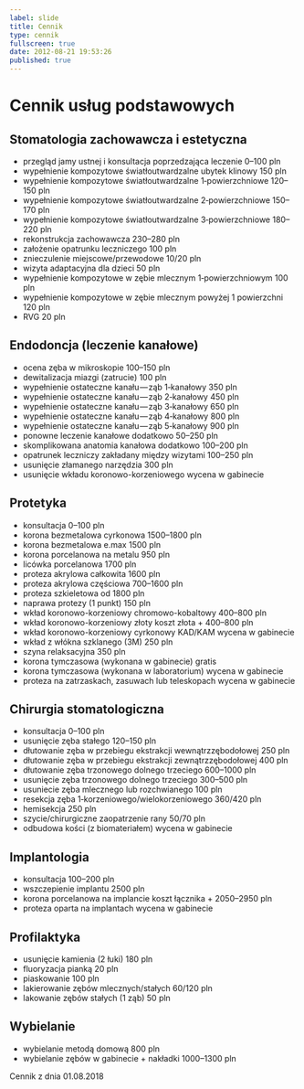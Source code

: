 ```yaml
---
label: slide
title: Cennik
type: cennik
fullscreen: true
date: 2012-08-21 19:53:26
published: true
---
```


# <span>Cennik usług podstawowych</span>

## Stomatologia zachowawcza i estetyczna

* <span>przegląd jamy ustnej i konsultacja poprzedzająca leczenie</span> <span>0&ndash;100 pln</span>
* <span>wypełnienie kompozytowe światłoutwardzalne ubytek klinowy</span> <span>150 pln</span>
* <span>wypełnienie kompozytowe światłoutwardzalne 1&#8209;powierzchniowe</span> <span>120&ndash;150 pln</span>
* <span>wypełnienie kompozytowe światłoutwardzalne 2&#8209;powierzchniowe</span> <span>150&ndash;170 pln</span>
* <span>wypełnienie kompozytowe światłoutwardzalne 3&#8209;powierzchniowe</span> <span>180&ndash;220 pln</span>
* <span>rekonstrukcja zachowawcza</span> <span>230&ndash;280 pln</span>
* <span>założenie opatrunku leczniczego</span> <span>100 pln</span>
* <span>znieczulenie miejscowe/przewodowe</span> <span>10/20 pln</span>
* <span>wizyta adaptacyjna dla dzieci</span> <span>50 pln</span>
* <span>wypełnienie kompozytowe w zębie mlecznym 1&#8209;powierzchniowym</span> <span>100 pln</span>
* <span>wypełnienie kompozytowe w zębie mlecznym powyżej 1 powierzchni</span> <span>120 pln</span>
* <span>RVG</span> <span>20 pln</span>

<h2 id="endodoncja">Endodoncja (leczenie kanałowe)</h2>

* <span>ocena zęba w mikroskopie</span> <span>100&ndash;150 pln</span>
* <span>dewitalizacja miazgi (zatrucie)</span> <span>100 pln</span>
* <span>wypełnienie ostateczne kanału&#8202;&mdash;&#8202;ząb 1&#8209;kanałowy</span> <span>350 pln</span>
* <span>wypełnienie ostateczne kanału&#8202;&mdash;&#8202;ząb 2&#8209;kanałowy</span> <span>450 pln</span>
* <span>wypełnienie ostateczne kanału&#8202;&mdash;&#8202;ząb 3&#8209;kanałowy</span> <span>650 pln</span>
* <span>wypełnienie ostateczne kanału&#8202;&mdash;&#8202;ząb 4&#8209;kanałowy</span> <span>800 pln</span>
* <span>wypełnienie ostateczne kanału&#8202;&mdash;&#8202;ząb 5&#8209;kanałowy</span> <span>900 pln</span>
* <span>ponowne leczenie kanałowe</span> <span>dodatkowo 50&ndash;250 pln</span>
* <span>skomplikowana anatomia kanałowa</span> <span>dodatkowo 100&ndash;200 pln</span>
* <span>opatrunek leczniczy zakładany między wizytami</span> <span>100&ndash;250 pln</span>
* <span>usunięcie złamanego narzędzia</span> <span>300 pln</span>
* <span>usunięcie wkładu koronowo-korzeniowego</span> <span>wycena w gabinecie</span>

## Protetyka

* <span>konsultacja</span> <span>0&ndash;100 pln</span>
* <span>korona bezmetalowa cyrkonowa</span> <span>1500&ndash;1800 pln</span>
* <span>korona bezmetalowa e.max</span> <span>1500 pln</span>
* <span>korona porcelanowa na metalu</span> <span>950 pln</span>
* <span>licówka porcelanowa</span> <span>1700 pln</span>
* <span>proteza akrylowa całkowita</span> <span>1600 pln</span>
* <span>proteza akrylowa częściowa</span> <span>700&ndash;1600 pln</span>
* <span>proteza szkieletowa</span> <span>od 1800 pln</span>
* <span>naprawa protezy (1 punkt)</span> <span>150 pln</span>
* <span>wkład koronowo-korzeniowy chromowo-kobaltowy</span> <span>400&ndash;800 pln</span>
* <span>wkład koronowo-korzeniowy złoty</span> <span>koszt złota + 400&ndash;800 pln</span>
* <span>wkład koronowo-korzeniowy cyrkonowy KAD/KAM</span> <span>wycena w gabinecie</span>
* <span>wkład z włókna szklanego (3M)</span> <span>250 pln</span>
* <span>szyna relaksacyjna</span> <span>350 pln</span>
* <span>korona tymczasowa (wykonana w gabinecie)</span> <span>gratis</span>
* <span>korona tymczasowa (wykonana w laboratorium)</span> <span>wycena w gabinecie</span>
* <span>proteza na zatrzaskach, zasuwach lub teleskopach</span> <span>wycena w gabinecie</span>

## Chirurgia stomatologiczna

* <span>konsultacja</span> <span>0&ndash;100 pln</span>
* <span>usunięcie zęba stałego</span> <span>120&ndash;150 pln</span>
* <span>dłutowanie zęba w przebiegu ekstrakcji wewnątrzzębodołowej</span> <span>250 pln</span>
* <span>dłutowanie zęba w przebiegu ekstrakcji zewnątrzzębodołowej</span> <span>400 pln</span>
* <span>dłutowanie zęba trzonowego dolnego trzeciego</span> <span>600&ndash;1000 pln</span>
* <span>usunięcie zęba trzonowego dolnego trzeciego</span> <span>300&ndash;500 pln</span>
* <span>usuniecie zęba mlecznego lub rozchwianego</span> <span>100 pln</span>
* <span>resekcja zęba 1&#8209;korzeniowego/wielokorzeniowego</span> <span>360/420 pln</span>
* <span>hemisekcja</span> <span>250 pln</span>
* <span>szycie/chirurgiczne zaopatrzenie rany</span> <span>50/70 pln</span>
* <span>odbudowa kości (z biomateriałem)</span> <span>wycena w gabinecie</span>

## Implantologia

* <span>konsultacja</span> <span>100&ndash;200 pln</span>
* <span>wszczepienie implantu</span> <span>2500 pln</span>
* <span>korona porcelanowa na implancie</span> <span>koszt łącznika + 2050&ndash;2950 pln</span>
* <span>proteza oparta na implantach</span> <span>wycena w gabinecie</span>

## Profilaktyka

* <span>usunięcie kamienia (2 łuki)</span> <span>180 pln</span>
* <span>fluoryzacja pianką</span> <span>20 pln</span>
* <span>piaskowanie</span> <span>100 pln</span>
* <span>lakierowanie zębów mlecznych/stałych</span> <span>60/120 pln</span>
* <span>lakowanie zębów stałych (1 ząb)</span> <span>50 pln</span>

## Wybielanie

* <span>wybielanie metodą domową</span> <span>800 pln</span>
* <span>wybielanie zębów w gabinecie + nakładki</span> <span>1000&ndash;1300 pln</span>

<div class="cennik-aktualizacja">Cennik z dnia 01.08.2018</div>
